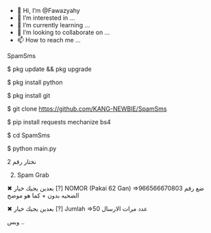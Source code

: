 - 👋 Hi, I’m @Fawazyahy
- 👀 I’m interested in ...
- 🌱 I’m currently learning ...
- 💞️ I’m looking to collaborate on ...
- 📫 How to reach me ...

<!---
Fawazyahy/Fawazyahy is a ✨ special ✨ repository because its `README.md` (this file) appears on your GitHub profile.
You can click the Preview link to take a look at your changes.
--->SpamSms
$ pkg update && pkg upgrade

$ pkg install python

$ pkg install git

$ git clone https://github.com/KANG-NEWBIE/SpamSms

$ pip install requests mechanize bs4

$ cd SpamSms

$ python main.py

نختار رقم 2

2. Spam Grab

✖ بعدين يجيك خيار
[?] NOMOR (Pakai 62 Gan) =>966566670803
ضع رقم الضحيه بدون + كما هو موضح

✖ بعدين يجيك خيار
[?] Jumlah =>50
عدد مرات الارسال

وبس ..
